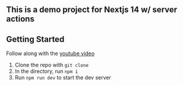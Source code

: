## This is a demo project for Nextjs 14 w/ server actions

## Getting Started

Follow along with the [youtube video](https://www.youtube.com/watch?v=7rT2U3vvLrU)

1. Clone the repo with `git clone`
2. In the directory, run `npm i`
3. Run `npm run dev` to start the dev server
